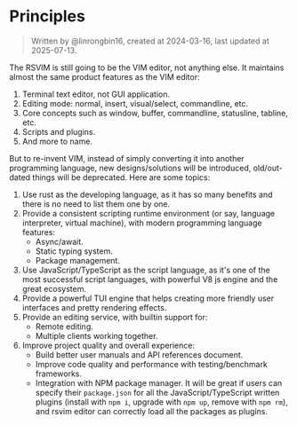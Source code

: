 # Principles

> Written by @linrongbin16, created at 2024-03-16, last updated at 2025-07-13.

The RSVIM is still going to be the VIM editor, not anything else. It maintains almost the same product features as the VIM editor:

1. Terminal text editor, not GUI application.
2. Editing mode: normal, insert, visual/select, commandline, etc.
3. Core concepts such as window, buffer, commandline, statusline, tabline, etc.
4. Scripts and plugins.
5. And more to name.

But to re-invent VIM, instead of simply converting it into another programming language, new designs/solutions will be introduced, old/out-dated things will be deprecated. Here are some topics:

1. Use rust as the developing language, as it has so many benefits and there is no need to list them one by one.
2. Provide a consistent scripting runtime environment (or say, language interpreter, virtual machine), with modern programming language features:
   - Async/await.
   - Static typing system.
   - Package management.
3. Use JavaScript/TypeScript as the script language, as it's one of the most successful script languages, with powerful V8 js engine and the great ecosystem.
4. Provide a powerful TUI engine that helps creating more friendly user interfaces and pretty rendering effects.
5. Provide an editing service, with builtin support for:
   - Remote editing.
   - Multiple clients working together.
6. Improve project quality and overall experience:
   - Build better user manuals and API references document.
   - Improve code quality and performance with testing/benchmark frameworks.
   - Integration with NPM package manager. It will be great if users can specify their `package.json` for all the JavaScript/TypeScript written plugins (install with `npm i`, upgrade with `npm up`, remove with `npm rm`), and rsvim editor can correctly load all the packages as plugins.
